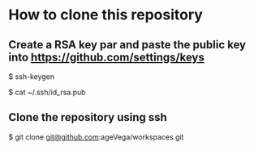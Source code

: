 # How to clone this repository

## Create a RSA key par and paste the public key into https://github.com/settings/keys

$ ssh-keygen

$ cat ~/.ssh/id_rsa.pub

## Clone the repository using ssh

$ git clone git@github.com:ageVega/workspaces.git
